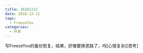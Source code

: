 ```yaml
---
title: 20181212
date: 2018-12-12
tags: 
  - FreezeYou
categories:
  - 开发
---
```

写FreezeYou的备份恢复，结果，好像要换思路了，呜[心情复杂][思考]